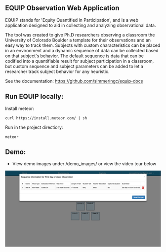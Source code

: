 ## EQUIP Observation Web Application

EQUIP stands for 'Equity Quantified in Participation', and is a web application designed to aid in collecting and analyzing observational data.

The tool was created to give Ph.D researchers observing a classroom the University of Colorado Boulder a template for their observations and an easy way to track them. Subjects with custom characteristics can be placed in an environment and a dynamic sequence of data can be collected based on that subject's behavior. The default sequence is data that can be codified into a quantifiable result for subject participation in a classroom, but custom sequence and subject parameters can be added to let a researcher track subject behavior for any heuristic.

See the documentation: https://github.com/simmeringc/equip-docs

## Run EQUIP locally:

Install meteor:
```
curl https://install.meteor.com/ | sh
```
Run in the project directiory:
```
meteor
```
## Demo:

* View demo images under /demo_images/ or view the video tour below

[![IMAGE ALT TEXT](https://github.com/simmeringc/EQUIP/blob/master/demo_images/Screenshot%2B2016-09-10%2B22.31.50.png)](http://www.youtube.com/watch?v=6RVLFzmDr1g "EQUIP App Version 1.3 Tour")

